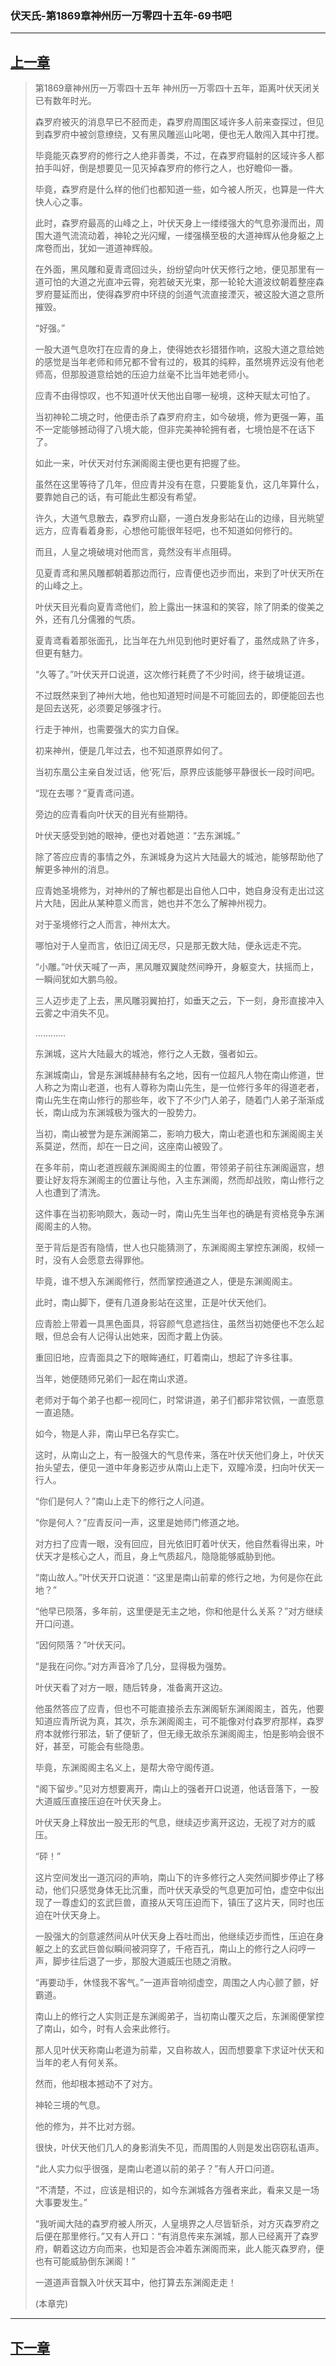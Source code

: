 ### 伏天氏-第1869章神州历一万零四十五年-69书吧

--------
[上一章](./adfc2bbce60e8261924418348153c6f1.md)
--------


>
>
>
>第1869章神州历一万零四十五年
>神州历一万零四十五年，距离叶伏天闭关已有数年时光。
>
>森罗府被灭的消息早已不胫而走，森罗府周围区域许多人前来查探过，但见到森罗府中被剑意缭绕，又有黑风雕巡山叱喝，便也无人敢闯入其中打搅。
>
>毕竟能灭森罗府的修行之人绝非善类，不过，在森罗府辐射的区域许多人都拍手叫好，倒是想要见一见灭掉森罗府的修行之人，也好瞻仰一番。
>
>毕竟，森罗府是什么样的他们也都知道一些，如今被人所灭，也算是一件大快人心之事。
>
>此时，森罗府最高的山峰之上，叶伏天身上一缕缕强大的气息弥漫而出，周围大道气流流动着，神轮之光闪耀，一缕强横至极的大道神辉从他身躯之上席卷而出，犹如一道道神辉般。
>
>在外面，黑风雕和夏青鸢回过头，纷纷望向叶伏天修行之地，便见那里有一道可怕的大道之光直冲云霄，宛若破天光束，那一轮轮大道波纹朝着整座森罗府蔓延而出，使得森罗府中环绕的剑道气流直接湮灭，被这股大道之意所摧毁。
>
>“好强。”
>
>一股大道气息吹打在应青的身上，使得她衣衫猎猎作响，这股大道之意给她的感觉是当年老师和师兄都不曾有过的，极其的纯粹，虽然境界远没有他老师高，但那股道意给她的压迫力丝毫不比当年她老师小。
>
>应青不由得惊叹，也不知道叶伏天他出自哪一秘境，这种天赋太可怕了。
>
>当初神轮二境之时，他便击杀了森罗府府主，如今破境，修为更强一筹，虽不一定能够撼动得了八境大能，但非完美神轮拥有者，七境怕是不在话下了。
>
>如此一来，叶伏天对付东渊阁阁主便也更有把握了些。
>
>虽然在这里等待了几年，但应青并没有在意，只要能复仇，这几年算什么，要靠她自己的话，有可能此生都没有希望。
>
>许久，大道气息散去，森罗府山巅，一道白发身影站在山的边缘，目光眺望远方，应青看着身影，心想他可能很年轻吧，也不知道如何修行的。
>
>而且，人皇之境破境对他而言，竟然没有半点阻碍。
>
>见夏青鸢和黑风雕都朝着那边而行，应青便也迈步而出，来到了叶伏天所在的山峰之上。
>
>叶伏天目光看向夏青鸢他们，脸上露出一抹温和的笑容，除了阴柔的俊美之外，还有几分儒雅的气质。
>
>夏青鸢看着那张面孔，比当年在九州见到他时更好看了，虽然成熟了许多，但更有魅力。
>
>“久等了。”叶伏天开口说道，这次修行耗费了不少时间，终于破境证道。
>
>不过既然来到了神州大地，他也知道短时间是不可能回去的，即便能回去也是回去送死，必须要足够强才行。
>
>行走于神州，也需要强大的实力自保。
>
>初来神州，便是几年过去，也不知道原界如何了。
>
>当初东凰公主亲自发过话，他‘死’后，原界应该能够平静很长一段时间吧。
>
>“现在去哪？”夏青鸢问道。
>
>旁边的应青看向叶伏天的目光有些期待。
>
>叶伏天感受到她的眼神，便也对着她道：“去东渊城。”
>
>除了答应应青的事情之外，东渊城身为这片大陆最大的城池，能够帮助他了解更多神州的消息。
>
>应青她圣境修为，对神州的了解也都是出自他人口中，她自身没有走出过这片大陆，因此从某种意义而言，她也并不怎么了解神州视力。
>
>对于圣境修行之人而言，神州太大。
>
>哪怕对于人皇而言，依旧辽阔无尽，只是那无数大陆，便永远走不完。
>
>“小雕。”叶伏天喊了一声，黑风雕双翼陡然间睁开，身躯变大，扶摇而上，一瞬间犹如大鹏鸟般。
>
>三人迈步走了上去，黑风雕羽翼拍打，如垂天之云，下一刻，身形直接冲入云雾之中消失不见。
>
>…………
>
>东渊城，这片大陆最大的城池，修行之人无数，强者如云。
>
>东渊城南山，曾是东渊城赫赫有名之地，因有一位超凡人物在南山修道，世人称之为南山老道，也有人尊称为南山先生，是一位修行多年的得道老者，南山先生在南山修行的那些年，收下了不少门人弟子，随着门人弟子渐渐成长，南山成为东渊城极为强大的一股势力。
>
>当初，南山被誉为是东渊阁第二，影响力极大，南山老道也和东渊阁阁主关系莫逆，然而，却在一日之间，这座南山被毁了。
>
>在多年前，南山老道觊觎东渊阁阁主的位置，带领弟子前往东渊阁逼宫，想要让好友将东渊阁主的位置让与他，入主东渊阁，然而却战败，南山修行之人也遭到了清洗。
>
>这件事在当初影响颇大，轰动一时，南山先生当年也的确是有资格竞争东渊阁阁主的人物。
>
>至于背后是否有隐情，世人也只能猜测了，东渊阁阁主掌控东渊阁，权倾一时，没有人会愿意去得罪他。
>
>毕竟，谁不想入东渊阁修行，然而掌控通道之人，便是东渊阁阁主。
>
>此时，南山脚下，便有几道身影站在这里，正是叶伏天他们。
>
>应青脸上带着一具黑色面具，将容颜气息遮挡住，虽然当初她便也不怎么起眼，但总会有人记得认出她来，因而才戴上伪装。
>
>重回旧地，应青面具之下的眼眸通红，盯着南山，想起了许多往事。
>
>当年，她便随师兄弟们一起在南山求道。
>
>老师对于每个弟子也都一视同仁，时常讲道，弟子们都非常钦佩，一直愿意一直追随。
>
>如今，物是人非，南山早已名存实亡。
>
>这时，从南山之上，有一股强大的气息传来，落在叶伏天他们身上，叶伏天抬头望去，便见一道中年身影迈步从南山上走下，双瞳冷漠，扫向叶伏天一行人。
>
>“你们是何人？”南山上走下的修行之人问道。
>
>“你是何人？”应青反问一声，这里是她师门修道之地。
>
>对方扫了应青一眼，没有回应，目光依旧盯着叶伏天，他自然看得出来，叶伏天才是核心之人，而且，身上气质超凡，隐隐能够威胁到他。
>
>“南山故人。”叶伏天开口说道：“这里是南山前辈的修行之地，为何是你在此地？”
>
>“他早已陨落，多年前，这里便是无主之地，你和他是什么关系？”对方继续开口问道。
>
>“因何陨落？”叶伏天问。
>
>“是我在问你。”对方声音冷了几分，显得极为强势。
>
>叶伏天看了对方一眼，随后转身，准备离开这边。
>
>他虽然答应了应青，但也不可能直接杀去东渊阁斩东渊阁阁主，首先，他要知道应青所说为真，其次，杀东渊阁阁主，可不能像对付森罗府那样，森罗府本就修行邪法，斩了便斩了，但无缘无故杀东渊阁阁主，怕是影响会很不好，甚至，可能会有些隐患。
>
>毕竟，东渊阁阁主名义上，是帮大帝守阁传道。
>
>“阁下留步。”见对方想要离开，南山上的强者开口说道，他话音落下，一股大道威压直接压迫在叶伏天身上。
>
>叶伏天身上释放出一股无形的气息，继续迈步离开这边，无视了对方的威压。
>
>“砰！”
>
>这片空间发出一道沉闷的声响，南山下的许多修行之人突然间脚步停止了移动，他们只感觉身体无比沉重，而叶伏天承受的气息更加可怕，虚空中似出现了一尊虚幻的玄武巨兽，直接从天穹压迫而下，镇压了这片天，同时也压迫在叶伏天身上。
>
>一股强大的剑意遽然间从叶伏天身上吞吐而出，他继续迈步而性，压迫在身躯之上的玄武巨兽似瞬间被洞穿了，千疮百孔，南山上的修行之人闷哼一声，脚步往后退了一步，那股大道威压也随之消散。
>
>“再要动手，休怪我不客气。”一道声音响彻虚空，周围之人内心颤了颤，好霸道。
>
>南山上的修行之人实则正是东渊阁弟子，当初南山覆灭之后，东渊阁便掌控了南山，如今，时有人会来此修行。
>
>那人见叶伏天称南山老道为前辈，又自称故人，因而想要拿下求证叶伏天和当年的老人有何关系。
>
>然而，他却根本撼动不了对方。
>
>神轮三境的气息。
>
>他的修为，并不比对方弱。
>
>很快，叶伏天他们几人的身影消失不见，而周围的人则是发出窃窃私语声。
>
>“此人实力似乎很强，是南山老道以前的弟子？”有人开口问道。
>
>“不清楚，不过，应该是相识的，如今东渊城各方强者来此，看来又是一场大事要发生。”
>
>“我听闻大陆的森罗府被人所灭，人皇境界之人尽皆斩杀，对方灭森罗府之后便在那里修行。”又有人开口：“有消息传来东渊城，那人已经离开了森罗府，朝着这边方向而来，也知是否会冲着东渊阁而来，此人能灭森罗府，便也有可能威胁倒东渊阁！”
>
>一道道声音飘入叶伏天耳中，他打算去东渊阁走走！
>
>(本章完)
>
>

--------
[下一章](./4360b96bb175e9ee4b3d5081cafb9e88.md)
--------
